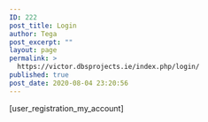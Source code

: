 ```yaml
---
ID: 222
post_title: Login
author: Tega
post_excerpt: ""
layout: page
permalink: >
  https://victor.dbsprojects.ie/index.php/login/
published: true
post_date: 2020-08-04 23:20:56
---
```

[user_registration_my_account]